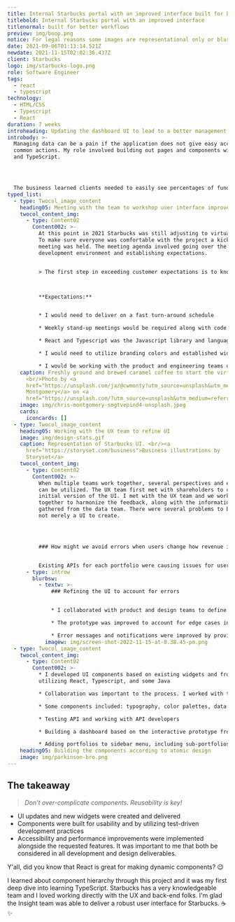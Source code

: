 ```yaml
---
title: Internal Starbucks portal with an improved interface built for better workflows
titlebold: Internal Starbucks portal with an improved interface
titlenormal: built for better workflows
preview: img/boop.png
notice: For legal reasons some images are representational only or blurred
date: 2021-09-06T01:13:14.521Z
newdate: 2021-11-15T02:02:36.437Z
client: Starbucks
logo: img/starbucks-logo.png
role: Software Engineer
tags:
  - react
  - typescript
technology:
  - HTML/CSS
  - Typescript
  - React
duration: 7 weeks
introheading: Updating the dashboard UI to lead to a better management workflow
introbody: >-
  Managing data can be a pain if the application does not give easy access to
  common actions. My role involved building out pages and components with React
  and TypeScript.




  The business learned clients needed to easily see percentages of funding and re-adjust portfolios, calculations, and cross-portfolio assets within portfolios. Concerns were raised to achieve the goal with fewer clicks. A main dashboard would allow direct adjustments as well as portfolio-specific views.
typed_list:
  - type: Twocol_image_content
    heading05: Meeting with the team to workshop user interface improvements
    twocol_content_img:
      - type: Content02
        Content002: >-
          At this point in 2021 Starbucks was still adjusting to virtual work.
          To make sure everyone was comfortable with the project a kick-off
          meeting was held. The meeting agenda involved going over the
          development environment and establishing expectations.


          > The first step in exceeding customer expectations is to know those expectations



          **Expectations:**


          * I would need to deliver on a fast turn-around schedule

          * Weekly stand-up meetings would be required along with code reviews

          * React and Typescript was the Javascript library and language I would be working with

          * I would need to utilize branding colors and established widgets 

          * I would be working with the product and engineering teams on enterprise-facing features
    caption: Freshly ground and brewed caramel coffee to start the virtual meeting.
      <br/>Photo by <a
      href="https://unsplash.com/ja/@cwmonty?utm_source=unsplash&utm_medium=referral&utm_content=creditCopyText">Chris
      Montgomery</a> on <a
      href="https://unsplash.com/?utm_source=unsplash&utm_medium=referral&utm_content=creditCopyText">Unsplash</a>
    image: img/chris-montgomery-smgtvepind4-unsplash.jpeg
    cards:
      iconcards: []
  - type: Twocol_image_content
    heading05: Working with the UX team to refine UI
    image: img/design-stats.gif
    caption: Representation of Starbucks UI. <br/><a
      href="https://storyset.com/business">Business illustrations by
      Storyset</a>
    twocol_content_img:
      - type: Content02
        Content002: >-
          When multiple teams work together, several perspectives and expertise
          can be utilized. The UX team first met with shareholders to create the
          initial version of the UI. I met with the UX team and we worked
          together to harmonize the feedback, along with the information I
          gathered from the data team. There were several problems to be solved,
          not merely a UI to create.




          ### How might we avoid errors when users change how revenue is divided and utilized?


          Existing APIs for each portfolio were causing issues for users making changes due to calculations occurring after form submission and only within a current portfolio set. If revenue allotments for portfolios A, B, and C were below 100%, users could make changes. The UI was not properly informing users when a portfolio or a sub-portfolio would cause the main portfolio to exceed 100%. The big question was how should errors be handled within the UI and within the API? Could and should errors be avoided?
      - type: introw
        blurbsw:
          - textw: >-
              ### Refining the UI to account for errors


              * I collaborated with product and design teams to define features and identify opportunities for improvement

              * The prototype was improved to account for edge cases in user flow

              * Error messages and notifications were improved by providing thoughtful feedback
            imagew: img/screen-shot-2022-11-15-at-8.38.45-pm.png
  - type: Twocol_image_content
    twocol_content_img:
      - type: Content02
        Content002: >-
          * I developed UI components based on existing widgets and from scratch
          utilizing React, Typescript, and some Java 

          * Collaboration was important to the process. I worked with the backend and frontend teams to ensure optimized API calls between parent and child component

          * Some components included: typography, color palettes, data cards, tables, modals, and forms

          * Testing API and working with API developers

          * Building a dashboard based on the interactive prototype from UX designer (our team)

          * Adding portfolios to sidebar menu, including sub-portfolios added dynamically by users
    heading05: Building the components according to atomic design
    image: img/parkinson-bro.png
---
```

## The takeaway

> *Don’t over-complicate components. Reusability is key!*

* UI updates and new widgets were created and delivered
* Components were built for usability and by utilizing test-driven development practices
* Accessibility and performance improvements were implemented alongside the requested features. It was important to me that both be considered in all development and design deliverables.

Y'all, did you know that React is great for making dynamic components? 😉

I learned about component hierarchy through this project and it was my first deep dive into learning TypeScript. Starbucks has a very knowledgeable team and I loved working directly with the UX and back-end folks. I'm glad the Insight team was able to deliver a robust user interface for Starbucks. ☕✨